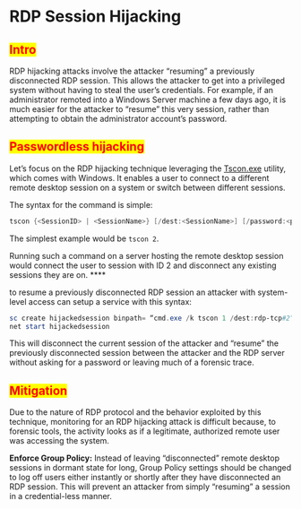 # RDP Session Hijacking

## <mark style="color:red;">Intro</mark>

RDP hijacking attacks involve the attacker “resuming” a previously disconnected RDP session. This allows the attacker to get into a privileged system without having to steal the user’s credentials. For example, if an administrator remoted into a Windows Server machine a few days ago, it is much easier for the attacker to “resume” this very session, rather than attempting to obtain the administrator account’s password.

## <mark style="color:red;">Passwordless hijacking</mark>

Let’s focus on the RDP hijacking technique leveraging the [Tscon.exe](https://support.microsoft.com/en-us/help/302801/the-use-of-tscon-exe-can-leave-a-previously-locked-console-unlocked) utility, which comes with Windows. It enables a user to connect to a different remote desktop session on a system or switch between different sessions.

The syntax for the command is simple:

```powershell
tscon {<SessionID> | <SessionName>} [/dest:<SessionName>] [/password:<pw> | /password:*] [/v]
```

The simplest example would be `tscon 2`.

&#x20;Running such a command on a server hosting the remote desktop session would connect the user to session with ID 2 and disconnect any existing sessions they are on. ****&#x20;

to resume a previously disconnected RDP session an attacker with system-level access can setup a service with this syntax:

```powershell
sc create hijackedsession binpath= “cmd.exe /k tscon 1 /dest:rdp-tcp#2”
net start hijackedsession

```

This will disconnect the current session of the attacker and “resume” the previously disconnected session between the attacker and the RDP server without asking for a password or leaving much of a forensic trace.

## <mark style="color:red;">Mitigation</mark>

Due to the nature of RDP protocol and the behavior exploited by this technique, monitoring for an RDP hijacking attack is difficult because, to forensic tools, the activity looks as if a legitimate, authorized remote user was accessing the system.

**Enforce Group Policy:** Instead of leaving “disconnected” remote desktop sessions in dormant state for long, Group Policy settings should be changed to log off users either instantly or shortly after they have disconnected an RDP session. This will prevent an attacker from simply “resuming” a session in a credential-less manner.
